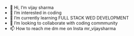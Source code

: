 - 👋 Hi, I’m vijay sharma
- 👀 I’m interested in coding
- 🌱 I’m currently learning FULL STACK WED DEVELOPMENT
- 💞️ I’m looking to collaborate with coding commmunity
- 📫 How to reach me dm me on Insta mr_vijaysharma

<!---
ukvijay2000/ukvijay2000 is a ✨ special ✨ repository because its `README.md` (this file) appears on your GitHub profile.
You can click the Preview link to take a look at your changes.
--->
